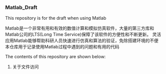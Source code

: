 ### Matlab_Draft
This repository is for the draft when using Matlab

Matlab是一个非常有用和有效的数值计算和模拟仿真软件，大量的第三方库和Matlab公司的LTS(Long Time Service)保障了该软件的方便性和不断更新。
灵活应用Matlab能够帮助科研人员快速进行仿真和算法的验证，免除搭建环境的不便
本仓库用于记录使用Matlab过程中遇到的问题和有用的代码

The contents of this repository are shown below:

1. 关于文件访问
